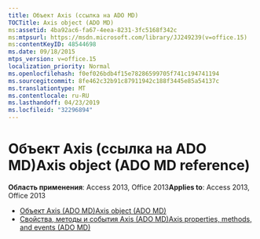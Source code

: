 ```yaml
---
title: Объект Axis (ссылка на ADO MD)
TOCTitle: Axis object (ADO MD)
ms:assetid: 4ba92ac6-fa67-4eea-8231-3fc5168f342c
ms:mtpsurl: https://msdn.microsoft.com/library/JJ249239(v=office.15)
ms:contentKeyID: 48544698
ms.date: 09/18/2015
mtps_version: v=office.15
localization_priority: Normal
ms.openlocfilehash: f0ef026bdb4f15e78286599705f741c194741194
ms.sourcegitcommit: 8fe462c32b91c87911942c188f3445e85a54137c
ms.translationtype: MT
ms.contentlocale: ru-RU
ms.lasthandoff: 04/23/2019
ms.locfileid: "32296894"
---
```

# <a name="axis-object-ado-md-reference"></a><span data-ttu-id="2d5b7-102">Объект Axis (ссылка на ADO MD)</span><span class="sxs-lookup"><span data-stu-id="2d5b7-102">Axis object (ADO MD reference)</span></span>

<span data-ttu-id="2d5b7-103">**Область применения**: Access 2013, Office 2013</span><span class="sxs-lookup"><span data-stu-id="2d5b7-103">**Applies to**: Access 2013, Office 2013</span></span>

- [<span data-ttu-id="2d5b7-104">Объект Axis (ADO MD)</span><span class="sxs-lookup"><span data-stu-id="2d5b7-104">Axis object (ADO MD)</span></span>](axis-object-ado-md.md)
- [<span data-ttu-id="2d5b7-105">Свойства, методы и события Axis (ADO MD)</span><span class="sxs-lookup"><span data-stu-id="2d5b7-105">Axis properties, methods, and events (ADO MD)</span></span>](axis-properties-methods-and-events-ado-md.md)

